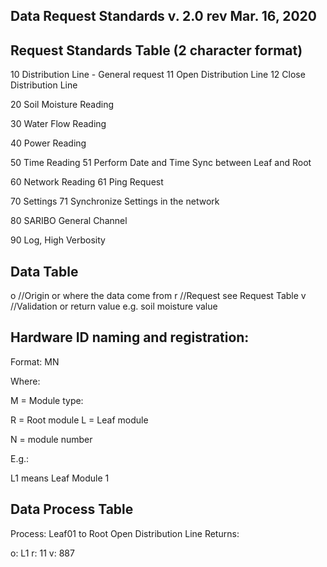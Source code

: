 Data Request Standards v. 2.0 rev Mar. 16, 2020
-----------------------------------------------------------

Request Standards Table (2 character format)
-----------------------------------------------------------
10	Distribution Line - General request
11	Open Distribution Line
12	Close Distribution Line

20	Soil Moisture Reading

30	Water Flow Reading

40	Power Reading

50	Time Reading
51	Perform Date and Time Sync between Leaf and Root

60	Network Reading
61	Ping Request

70	Settings
71	Synchronize Settings in the network

80	SARIBO General Channel

90	Log, High Verbosity

Data Table
-----------------------------------------------------------
o		//Origin or where the data come from
r		//Request see Request Table
v		//Validation or return value e.g. soil moisture value


Hardware ID naming and registration:
-----------------------------------------------------------
Format: MN

Where:

M = Module type:

R = Root module
L = Leaf module


N = module number


E.g.:

L1 means Leaf Module 1


Data Process Table
-----------------------------------------------------------
Process: Leaf01 to Root Open Distribution Line
Returns:

o:	L1
r:	11
v:	887
